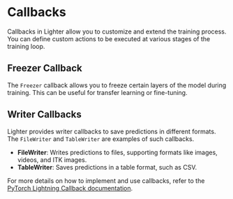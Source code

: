 # Callbacks

Callbacks in Lighter allow you to customize and extend the training process. You can define custom actions to be executed at various stages of the training loop.

## Freezer Callback
The `Freezer` callback allows you to freeze certain layers of the model during training. This can be useful for transfer learning or fine-tuning.

## Writer Callbacks
Lighter provides writer callbacks to save predictions in different formats. The `FileWriter` and `TableWriter` are examples of such callbacks.

- **FileWriter**: Writes predictions to files, supporting formats like images, videos, and ITK images.
- **TableWriter**: Saves predictions in a table format, such as CSV.

For more details on how to implement and use callbacks, refer to the [PyTorch Lightning Callback documentation](https://pytorch-lightning.readthedocs.io/en/stable/extensions/callbacks.html).
